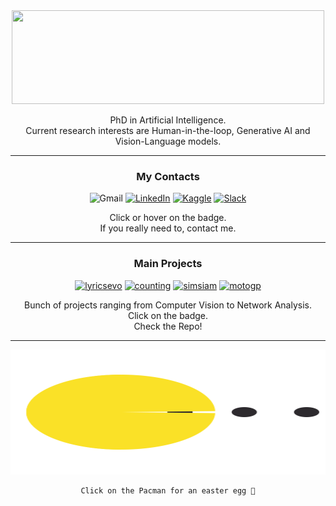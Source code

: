 <div align="center">
<a href="https://www.pinlab.org">
	<img src="https://github.com/santurini/santurini/assets/91251307/3ea9640c-1061-4917-9fa4-ac13d732984c" width="500" height="150"/>
</a>

PhD in Artificial Intelligence. <br/>
Current research interests are Human-in-the-loop, Generative AI and Vision-Language models.

<hr style="border:1px black">

### My Contacts

![Gmail](https://img.shields.io/badge/gmail-D14836?style=for-the-badge&logo=gmail&logoColor=white "ghinassiarturo8@gmail.com")
[![LinkedIn](https://img.shields.io/badge/linkedin-%230077B5.svg?style=for-the-badge&logo=linkedin&logoColor=white)](https://www.linkedin.com/in/arturo-ghinassi-50b8a0219/)
[![Kaggle](https://img.shields.io/badge/kaggle-035a7d?style=for-the-badge&logo=kaggle&logoColor=white)](https://kaggle.com/santurini)
[![Slack](https://img.shields.io/badge/slack-4A154B?style=for-the-badge&logo=slack&logoColor=white)](https://join.slack.com/t/contactme-hq/shared_invite/zt-1mzhdt2hh-lEZ1_TJXyqa_5uxNMvilmQ)

Click or hover on the badge.<br/>
If you really need to, contact me.

<hr style="border:1px black">

### Main Projects
	
[![lyricsevo](https://custom-icon-badges.demolab.com/badge/lyrics_evolution-1DB954?style=for-the-badge&logo=spotify&logoColor=white)](https://github.com/santurini/music-sentiment)
[![counting](https://custom-icon-badges.demolab.com/badge/object_counting-008B8B?style=for-the-badge&logo=galaxy)](https://github.com/santurini/galaxy-countr)
[![simsiam](https://custom-icon-badges.demolab.com/badge/self_supervised_learning-F64935?style=for-the-badge&logo=git-extensions)](https://github.com/santurini/simsiam-tf)
[![motogp](https://img.shields.io/badge/rider_scores-CC0000?style=for-the-badge&logo=ducati&logoColor=white)](https://github.com/santurini/motogp-bayesian-analysis)

Bunch of projects ranging from Computer Vision to Network Analysis.<br/>
Click on the badge.<br/>
Check the Repo!

<hr style="border:1px black">

<a href="https://it.crazygames.com/gioco/pacman">
	<img src="https://raw.githubusercontent.com/Aniket965/Aniket965/master/pacman.svg?sanitize=true" width="600" height="200">
</a>

	Click on the Pacman for an easter egg 🥚
 
</div>

	
